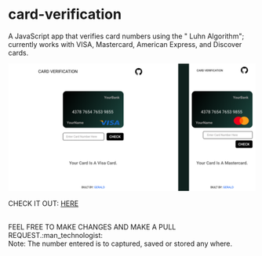 # card-verification

A JavaScript app that verifies card numbers using the " Luhn Algorithm"; currently works with VISA, Mastercard, American Express, and Discover cards.

![DESIGN](./design/figma_design/card-verification.png)

CHECK IT OUT: [HERE](https://card-verification.vercel.app/)

<br>
FEEL FREE TO MAKE CHANGES AND MAKE A PULL REQUEST.:man_technologist:

<br>
Note: The number entered is to captured, saved or stored any where.
